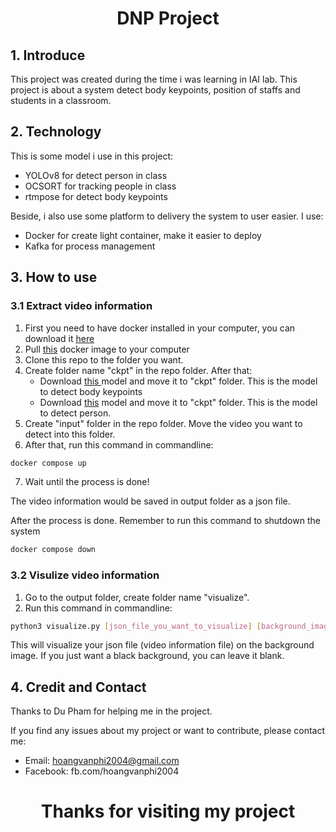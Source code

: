 <div align="center">

  # DNP Project
  
</div>

## 1. Introduce
This project was created during the time i was learning in IAI lab. This project is about a system detect body keypoints, position of staffs and students in a classroom.
## 2. Technology
This is some model i use in this project:
+ YOLOv8 for detect person in class
+ OCSORT for tracking people in class
+ rtmpose for detect body keypoints

Beside, i also use some platform to delivery the system to user easier. I use:
+ Docker for create light container, make it easier to deploy
+ Kafka for process management 
## 3. How to use
### 3.1 Extract video information
1. First you need to have docker installed in your computer, you can download it <a href="https://www.docker.com/products/docker-desktop/">here</a>
2. Pull <a href="https://hub.docker.com/repository/docker/philosophi1/dnp/general">this</a> docker image to your computer 
3. Clone this repo to the folder you want.
4. Create folder name "ckpt" in the repo folder. After that:
   + Download <a href="https://download.openmmlab.com/mmpose/v1/projects/rtmw/rtmw-dw-x-l_simcc-cocktail14_270e-256x192-20231122.pth">this </a> model and move it to "ckpt" folder. This is the model to detect body keypoints
   + Download <a href="https://github.com/ultralytics/assets/releases/download/v8.2.0/yolov8l.pt">this</a> model and move it to "ckpt" folder. This is the model to detect person. 
5. Create "input" folder in the repo folder. Move the video you want to detect into this folder.
6. After that, run this command in commandline:
 ```bash
 docker compose up
 ```
7. Wait until the process is done!

The video information would be saved in output folder as a json file. 

After the process is done. Remember to run this command to shutdown the system

```bash
docker compose down
```

### 3.2 Visulize video information
1. Go to the output folder, create folder name "visualize".
2. Run this command in commandline:
```bash
python3 visualize.py [json_file_you_want_to_visualize] [background_image_path]
```
This will visualize your json file (video information file) on the background image. If you just want a black background, you can leave it blank.
## 4. Credit and Contact
Thanks to Du Pham for helping me in the project.

If you find any issues about my project or want to contribute, please contact me:
+ Email: hoangvanphi2004@gmail.com
+ Facebook: fb.com/hoangvanphi2004
<div align="center">

  # Thanks for visiting my project
  
</div>
